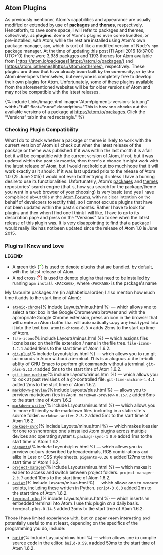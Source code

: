 ## Atom Plugins
As previously mentioned Atom's capabilities and appearance are usually modified or extended by use of **packages** and **themes**, respectively. Henceforth, to save some space, I will refer to packages and themes, collectively, as **plugins**. Some of Atom's plugins even come bundled, or pre-installed, with Atom, while the rest are installed using Atom's own package manager, `apm`, which is sort of like a modified version of Node's `npm` package manager. At the time of updating this post (11 April 2016 18:37:00 UTC+10) there were 3,988 packages and 1,193 themes for Atom available from [https://atom.io/packages](https://atom.io/packages/) and [https://atom.io/themes](https://atom.io/themes), respectively. These plugins are those that have already been built by the community, or by the Atom developers themselves, but everyone is completely free to develop their own plugins for Atom. Unfortunately, some of these plugins available from the aforementioned websites will be for older versions of Atom and may not be compatible with the latest releases.

{% include Links/image.html image="Atom/pigments-versions-tab.png" width="full" float="none" description="This is how one checks out the available versions of a package at https://atom.io/packages. Click the &ldquo;Versions&rdquo; tab in the red rectangle." %}

### Checking Plugin Compatibility
What I do to check whether a package or theme is likely to work with the current version of Atom is I check out when the latest release of the package or theme was published. If it was within the last month it is a fair bet it will be compatible with the current version of Atom, if not, but it was updated within the past six months, then there's a chance it might work with the latest release of Atom, but I would not hold out too much hope that it will work exactly as it should. If it was last updated prior to the release of Atom 1.0 (25 June 2015) I would not even bother trying it unless I have a burning desire to use its functionalities. Unfortunately, Atom's [packages](https://atom.io/packages) and [themes](https://atom.io/themes) repositories' search engine (that is, how you search for the package/theme you want in a web browser of your choosing) is very basic (and yes I have complained about this at the [Atom Forums](https://discuss.atom.io/t/advanced-packages-themes-search/24697), with no clear intention on the behalf of developers to rectify this), so I cannot exclude plugins that have not been updated within the past six months. Rather I have to look for plugins and then when I find one I think I will like, I have to go to its description page and press on the "Versions" tab to see when the latest release of this plugin was. It is very disappointing to find that a package I would really like has not been updated since the release of Atom 1.0 in June 2015.

### Plugins I Know and Love

<div class="note">
  <b>LEGEND:</b>
  <ul>
    <li>
      A green tick (<sup><span style="color:#49E20E;">&#10004;</span></sup>) is used to denote plugins that are bundled, by default, with the latest release of Atom.
    </li>
    <li>
      A red cross (<sup><span style="color:#DB2929;">&#10006;</span></sup>) is used to denote plugins that need to be installed by running <code>apm install &lt;PACKAGE&gt;</code>, where <code>&lt;PACKAGE&gt;</code> is the package's name
    </li>
  </ul>
</div>

My favourite packages are (in alphabetical order; I also mention how much time it adds to the start time of Atom):

* [`atomic-chrome`](https://atom.io/package/atomic-chrome){% include Layouts/minus.html %} &mdash; which allows one to select a text box in the Google Chrome web browser and, with the appropriate Google Chrome extension, press an icon in the browser that will create an Atom buffer that will automatically copy any text typed into it into the text box. `atomic-chrome-0.3.0` adds 25ms to the start up time of Atom.
* [`file-icons`](https://atom.io/package/file-icons){% include Layouts/minus.html %} &mdash; which assigns files icons based on their file extension / name in the file tree. `file-icons-1.7.1` added 19ms to the start time of Atom 1.6.2.
* [`git-plus`](https://atom.io/package/git-plus){% include Layouts/plus.html %} &mdash; which allows you to run git commands in Atom without a terminal. This is analogous to the in-built ability of GNU Emacs to perform git commands without a terminal. `git-plus-5.13.4` added 5ms to the start time of Atom 1.6.2.
* [`git-time-machine`](https://atom.io/package/git-time-machine){% include Layouts/minus.html %} &mdash; which allows you to look at past revisions of a git-controlled file. `git-time-machine-1.4.1` added 2ms to the start time of Atom 1.6.2.
* [`markdown-preview`](https://atom.io/package/markdown-preview){% include Layouts/plus.html %} &mdash; allows you to preview markdown files in Atom. `markdown-preview-0.157.2` added 5ms to the start time of Atom 1.6.2.
* [`markdown-writer`](https://atom.io/package/markdown-writer){% include Layouts/minus.html %} &mdash; which allows you to more efficiently write markdown files, including in a static site's source folder. `markdown-writer-2.3.2` added 5ms to the start time of Atom 1.6.2.
* [`package-sync`](https://atom.io/package/package-sync){% include Layouts/minus.html %} &mdash; which makes it easier for one to synchronize one's installed Atom plugins across multiple devices and operating systems. `package-sync-1.0.0` added 1ms to the start time of Atom 1.6.2.
* [`pigments`](https://atom.io/package/pigments){% include Layouts/plus.html %} &mdash; which allows you to preview colours described by hexadecimals, RGB combinations and alike in Less or CSS style sheets. `pigments-0.26.0` added 127ms to the start time of Atom 1.6.2.
* [`project-manager`](https://atom.io/package/project-manager){% include Layouts/minus.html %} &mdash; which makes it easier to access and switch between project folders. `project-manager-2.9.7` added 10ms to the start time of Atom 1.6.2.
* [`script`](https://atom.io/package/script){% include Layouts/minus.html %} &mdash; which allows one to execute scripts, including those written in Python. `script-3.6.3` added 2ms to the start time of Atom 1.6.2.
* [`terminal-plus`](https://atom.io/package/terminal-plus){% include Layouts/minus.html %} &mdash; which inserts an embedded terminal into Atom. I use this plugin on a daily basis. `terminal-plus-0.14.5` added 25ms to the start time of Atom 1.6.2.

Those I have limited experience with, but on paper seem interesting and potentially useful to me at least, depending on the specifics of the programming you do, include:

* [`build`](https://atom.io/package/build){% include Layouts/minus.html %} &mdash; which allows one to compile source code in the editor. `build-0.59.0` added 59ms to the start time of Atom 1.6.2.
